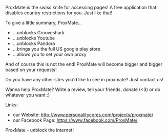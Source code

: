 
ProxMate is the swiss knife for accessing pages! A free application that disables country restrictions for you. Just like that!

To give a little summary, ProxMate...

* ...unblocks Grooveshark
* ...unblocks Youtube
* ...unblocks Pandora
* ...brings you the full US google play store
* ...allows you to set your own proxy

And of course this is not the end! ProxMate will become bigger and bigger based on your requests!

Do you have any other sites you'd like to see in proxmate? Just contact us!

Wanna help ProxMate? Write a review, tell your friends, donate (<3) or do whatever you want :)

Links:
- our Website: http://www.personalitycores.com/projects/proxmate/
- our Facebook Page: https://www.facebook.com/ProxMate/


ProxMate - unblock the internet!